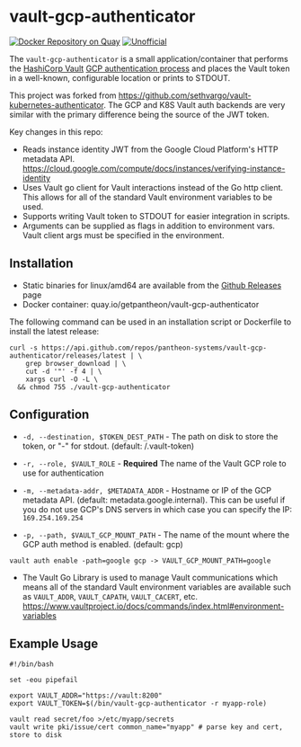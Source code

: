 # vault-gcp-authenticator

[![Docker Repository on Quay](https://quay.io/repository/getpantheon/vault-gcp-authenticator/status "Docker Repository on Quay")](https://quay.io/repository/getpantheon/vault-gcp-authenticator)
[![Unofficial](https://img.shields.io/badge/Pantheon-Unofficial-yellow?logo=pantheon&color=FFDC28)](https://pantheon.io/docs/oss-support-levels#unofficial)


The `vault-gcp-authenticator` is a small application/container that performs the [HashiCorp Vault][vault] [GCP authentication process][vault-gcp-auth]
and places the Vault token in a well-known, configurable location or prints to STDOUT.

[vault]: https://www.vaultproject.io
[vault-gcp-auth]: https://www.vaultproject.io/docs/auth/kubernetes.html#authentication

This project was forked from https://github.com/sethvargo/vault-kubernetes-authenticator.
The GCP and K8S Vault auth backends are very similar with the primary difference being the source
of the JWT token.

Key changes in this repo:

* Reads instance identity JWT from the Google Cloud Platform's HTTP metadata API. https://cloud.google.com/compute/docs/instances/verifying-instance-identity
* Uses Vault go client for Vault interactions instead of the Go http client. This allows for all of the standard Vault environment variables to be used.
* Supports writing Vault token to STDOUT for easier integration in scripts.
* Arguments can be supplied as flags in addition to environment vars. Vault client args must be specified in the environment.

## Installation

* Static binaries for linux/amd64 are available from the [Github Releases](https://github.com/pantheon-systems/vault-gcp-authenticator/releases) page
* Docker container: quay.io/getpantheon/vault-gcp-authenticator

The following command can be used in an installation script or Dockerfile to install the latest
release:

```shell
curl -s https://api.github.com/repos/pantheon-systems/vault-gcp-authenticator/releases/latest | \
    grep browser_download | \
    cut -d '"' -f 4 | \
    xargs curl -O -L \
  && chmod 755 ./vault-gcp-authenticator
```

## Configuration

- `-d, --destination, $TOKEN_DEST_PATH` - The path on disk to store the token, or "-" for stdout. (default: /.vault-token)

- `-r, --role, $VAULT_ROLE` - **Required** The name of the Vault GCP role to use for authentication

- `-m, --metadata-addr, $METADATA_ADDR` - Hostname or IP of the GCP metadata API. (default: metadata.google.internal). This can be useful if you do not use GCP's DNS servers in which case you can specify the IP: `169.254.169.254`

- `-p, --path, $VAULT_GCP_MOUNT_PATH` - The name of the mount where the GCP auth method is enabled. (default: gcp)

```text
vault auth enable -path=google gcp -> VAULT_GCP_MOUNT_PATH=google
```

- The Vault Go Library is used to manage Vault communications which means all of the standard Vault environment variables are available
  such as `VAULT_ADDR`, `VAULT_CAPATH`, `VAULT_CACERT`, etc. https://www.vaultproject.io/docs/commands/index.html#environment-variables

## Example Usage

```shell
#!/bin/bash

set -eou pipefail

export VAULT_ADDR="https://vault:8200"
export VAULT_TOKEN=$(/bin/vault-gcp-authenticator -r myapp-role)

vault read secret/foo >/etc/myapp/secrets
vault write pki/issue/cert common_name="myapp" # parse key and cert, store to disk
```
